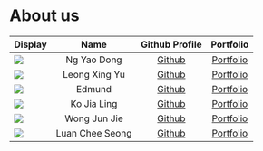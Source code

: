 # About us

Display |    Name     |             Github Profile             | Portfolio 
--------|:-----------:|:--------------------------------------:|:---------:
![](https://via.placeholder.com/100.png?text=Photo) | Ng Yao Dong | [Github](https://github.com/NgYaoDong) | [Portfolio](team/ngyaodong.md)
![](https://via.placeholder.com/100.png?text=Photo) | Leong Xing Yu | [Github](https://github.com/leongxingyu) | [Portfolio](team/leongxingyu.md)
![](https://via.placeholder.com/100.png?text=Photo) | Edmund | [Github](https://github.com/) | [Portfolio](team/johndoe.md)
![](https://via.placeholder.com/100.png?text=Photo) | Ko Jia Ling | [Github](https://github.com/kobot7) | [Portfolio](team/johndoe.md)
![](https://via.placeholder.com/100.png?text=Photo) | Wong Jun Jie | [Github](https://github.com/wjunjie01) | [Portfolio](team/wjunjie01.md) 
![](https://via.placeholder.com/100.png?text=Photo) | Luan Chee Seong | [Github](https://github.com/cheeseong2001) | [Portfolio](team/johndoe.md)